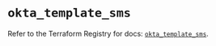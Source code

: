 # `okta_template_sms`

Refer to the Terraform Registry for docs: [`okta_template_sms`](https://registry.terraform.io/providers/okta/okta/4.13.1/docs/resources/template_sms).
